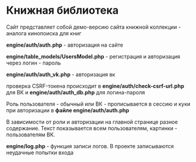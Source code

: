 # Книжная библиотека

Сайт представляет собой демо-версию сайта книжной коллекции - аналога кинопоиска для книг

**engine/auth/auth.php** - авторизация на сайте

**engine/table_models/UsersModel.php** - регистрация и авторизация через логин - пароль

**engine/auth/auth_vk.php** - авторизация вк

проверка CSRF-токена происходит в **engine/auth/check-csrf-url.php** для ВК и **engine/auth/auth_db.php** для логина-пароля

Роль пользователя - обычный или ВК - прописывается в сессию и куки при авторизации в **файле engine/auth/auth.php**

В зависимости от роли и авторизации на главной странице разное содержание. Текст показывается всем пользователям, картинки - пользователям ВК.

**engine/log.php** - функция записи логов. В проекте записываются неудачные попытки входа


